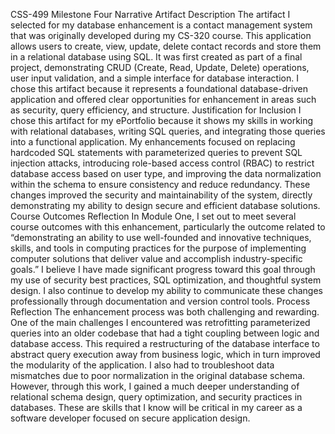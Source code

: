 CSS-499 Milestone Four Narrative
Artifact Description
The artifact I selected for my database enhancement is a contact management system that was originally developed during my CS-320 course. This application allows users to create, view, update, delete contact records and store them in a relational database using SQL. It was first created as part of a final project, demonstrating CRUD (Create, Read, Update, Delete) operations, user input validation, and a simple interface for database interaction. I chose this artifact because it represents a foundational database-driven application and offered clear opportunities for enhancement in areas such as security, query efficiency, and structure.
Justification for Inclusion
I chose this artifact for my ePortfolio because it shows my skills in working with relational databases, writing SQL queries, and integrating those queries into a functional application. My enhancements focused on replacing hardcoded SQL statements with parameterized queries to prevent SQL injection attacks, introducing role-based access control (RBAC) to restrict database access based on user type, and improving the data normalization within the schema to ensure consistency and reduce redundancy. These changes improved the security and maintainability of the system, directly demonstrating my ability to design secure and efficient database solutions.
Course Outcomes Reflection
In Module One, I set out to meet several course outcomes with this enhancement, particularly the outcome related to “demonstrating an ability to use well-founded and innovative techniques, skills, and tools in computing practices for the purpose of implementing computer solutions that deliver value and accomplish industry-specific goals.” I believe I have made significant progress toward this goal through my use of security best practices, SQL optimization, and thoughtful system design. I also continue to develop my ability to communicate these changes professionally through documentation and version control tools.
Process Reflection
The enhancement process was both challenging and rewarding. One of the main challenges I encountered was retrofitting parameterized queries into an older codebase that had a tight coupling between logic and database access. This required a restructuring of the database interface to abstract query execution away from business logic, which in turn improved the modularity of the application. I also had to troubleshoot data mismatches due to poor normalization in the original database schema. However, through this work, I gained a much deeper understanding of relational schema design, query optimization, and security practices in databases. These are skills that I know will be critical in my career as a software developer focused on secure application design.
